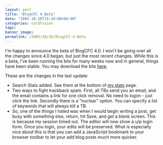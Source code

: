 ```yaml
---
layout: post
title: "BlogCFC 4 Beta"
date: "2005-10-26T15:10:00+06:00"
categories: coldfusion 
tags: 
banner_image: 
permalink: /2005/10/26/BlogCFC-4-Beta
---
```


I'm happy to announce the beta of BlogCFC 4.0. I won't be going over all the changes since 4.0 began, but just the most recent changes. While this is a beta, I've been running the bits for many weeks now and in general, things have been stable. You may download the bits <a href="http://ray.camdenfamily.com/downloads/blogbeta.zip">here</a>.

These are the changes in the last update:

<ul>
<li>Search Stats added. See them at the bottom of <a href="http://ray.camdenfamily.com/stats.cfm">my stats</a> page.
<li>Two ways to fight trackback spam. First, all TBs send you an email, and the email contains a link for one click removal. No need to logon - just click the link. Secondly there is a "nuclear" option. You can specify a list of keywords that will always kill a TB.
<li>So, one of the things I hated was when I would begin writing a post, get busy with something else, return, hit Save, and get a blank screen. This is because my session timed out. The editor will now show a u/p login form. Once you login, your edits will be preserved. What is especially nice about this is that you can add a JavaScript bookmark to your browser toolbar to let your add blog posts much more quicker.
</ul>